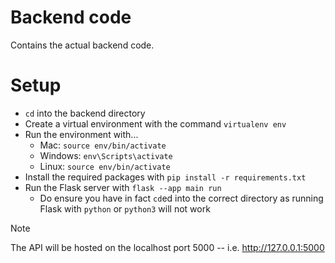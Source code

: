 # Backend code

Contains the actual backend code.

# Setup

* `cd` into the backend directory
* Create a virtual environment with the command `virtualenv env`
* Run the environment with...
    * Mac: `source env/bin/activate`
    * Windows: `env\Scripts\activate`
    * Linux: `source env/bin/activate`
* Install the required packages with `pip install -r requirements.txt`
* Run the Flask server with `flask --app main run`
    * Do ensure you have in fact `cd`ed into the correct directory as running Flask with `python` or `python3` will not work

> [!NOTE]
> The API will be hosted on the localhost port 5000 -- i.e. http://127.0.0.1:5000

```console

```